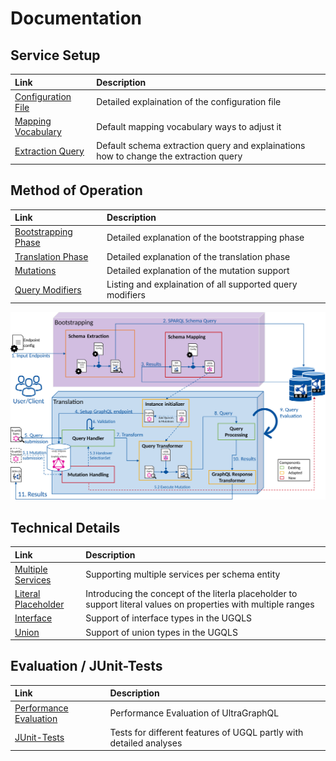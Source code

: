 # Documentation
## Service Setup
|Link|Description|
|:------|:-------|
|[Configuration File](./config.md)|Detailed explaination of the configuration file|
|[Mapping Vocabulary](./schema_mapping.md)|Default mapping vocabulary ways to adjust it|
|[Extraction Query](./schema_extraction_query.md)|Default schema extraction query and explainations how to change the extraction query|


## Method of Operation
|Link|Description|
|:------|:-------|
|[Bootstrapping Phase](./bootstrapping.md)|Detailed explanation of the bootstrapping phase|
|[Translation Phase](./translation_phase.md)|Detailed explanation of the translation phase|
|[Mutations](./mutations.md)|Detailed explanation of the mutation support|
|[Query Modifiers](./query_modifiers.md)|Listing and explaination of all supported query modifiers|

![Abstract component overview of UGQL](./figures/ugql_abstract_component_diagram.png)

## Technical Details
|Link|Description|
|:------|:-------|
|[Multiple Services](./multiple_service_feature.md)|Supporting multiple services per schema entity|
|[Literal Placeholder](./Literal_placehoilder.md)|Introducing the concept of the literla placeholder to support literal values on properties with multiple ranges|
|[Interface](./interface.md)|Support of interface types in the UGQLS|
|[Union](union.md)|Support of union types in the UGQLS|


## Evaluation / JUnit-Tests
|Link|Description|
|:------|:-------|
|[Performance Evaluation](../evaluation/evaluation.ipynb)|Performance Evaluation of UltraGraphQL|
|[JUnit-Tests](./evaluation/README.md)|Tests for different features of UGQL partly with detailed analyses|


